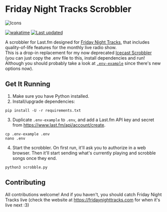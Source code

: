 # Friday Night Tracks Scrobbler
![Icons](https://skillicons.dev/icons?i=py)

[![wakatime](https://wakatime.com/badge/github/burritosoftware/FNT-Scrobbler.svg)](https://wakatime.com/badge/github/burritosoftware/FNT-Scrobbler) [![Last updated](https://img.shields.io/github/last-commit/burritosoftware/FNT-Scrobbler/master?logo=github&label=last%20updated)](https://github.com/burritosoftware/FNT-Scrobbler/commits/master)

A scrobbler for Last.fm designed for [Friday Night Tracks](https://fridaynighttracks.com), that includes quality-of-life features for the monthly live radio show.  
This is a drop-in replacement for my now deprecated [Icecast Scrobbler](https://github.com/burritosoftware/Icecast-Scrobbler) (you can just copy the .env file to this, install dependencies and run! Although you should probably take a look at [`.env-example`](.env-example) since there's new options now).

## Get It Running
1. Make sure you have Python installed.
2. Install/upgrade dependencies:
```
pip install -U -r requirements.txt
```
3. Duplicate `.env-example` to `.env`, and add a Last.fm API key and secret from https://www.last.fm/api/account/create.
```
cp .env-example .env
nano .env
```
4. Start the scrobbler. On first run, it'll ask you to authorize in a web browser. Then it'll start sending what's currently playing and scrobble songs once they end.
```
python3 scrobble.py
```

## Contributing
All contributions welcome! And if you haven't, you should catch Friday Night Tracks live (check the website at https://fridaynighttracks.com for when it's live next :3)
